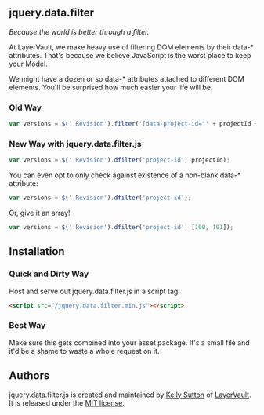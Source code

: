 ## jquery.data.filter

*Because the world is better through a filter.*

At LayerVault, we make heavy use of filtering DOM elements by their data-* attributes. That's because we believe
JavaScript is the worst place to keep your Model.

We might have a dozen or so data-* attributes attached to different DOM elements. You'll be surprised how much
easier your life will be.

### Old Way

```javascript
var versions = $('.Revision').filter('[data-project-id="' + projectId + '"]');
```

### New Way with jquery.data.filter.js

```javascript
var versions = $('.Revision').dfilter('project-id', projectId);
```

You can even opt to only check against existence of a non-blank data-* attribute:

```javascript
var versions = $('.Revision').dfilter('project-id');
```

Or, give it an array!

```javascript
var versions = $('.Revision').dfilter('project-id', [100, 101]);
```

## Installation

### Quick and Dirty Way

Host and serve out jquery.data.filter.js in a script tag:

```html
<script src="/jquery.data.filter.min.js"></script>
```

### Best Way

Make sure this gets combined into your asset package. It's a small file and it'd be a shame to waste a whole request on it.

## Authors

jquery.data.filter.js is created and maintained by [Kelly Sutton](http://kellysutton.com) of [LayerVault](http://layervault.com). It is released under the [MIT license](http://en.wikipedia.org/wiki/MIT_License).
